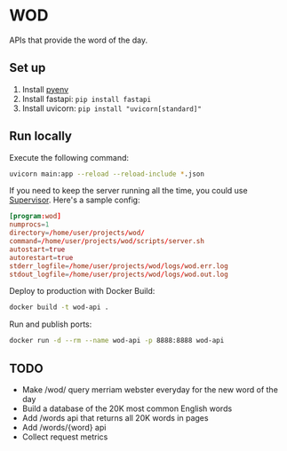 # WOD
APIs that provide the word of the day.

## Set up
1. Install [pyenv](https://github.com/pyenv/pyenv)
2. Install fastapi: `pip install fastapi`
3. Install uvicorn: `pip install "uvicorn[standard]"`

## Run locally
Execute the following command:
```sh
uvicorn main:app --reload --reload-include *.json
```

If you need to keep the server running all the time, you could use [Supervisor](http://supervisord.org/). Here's a sample config:
```conf
[program:wod]
numprocs=1
directory=/home/user/projects/wod/
command=/home/user/projects/wod/scripts/server.sh
autostart=true
autorestart=true
stderr_logfile=/home/user/projects/wod/logs/wod.err.log
stdout_logfile=/home/user/projects/wod/logs/wod.out.log
```

Deploy to production with Docker
Build:
```sh
docker build -t wod-api .
```

Run and publish ports:
```sh
docker run -d --rm --name wod-api -p 8888:8888 wod-api
```

## TODO
- Make /wod/ query merriam webster everyday for the new word of the day
- Build a database of the 20K most common English words
- Add /words api that returns all 20K words in pages
- Add /words/{word} api
- Collect request metrics

